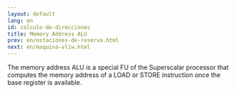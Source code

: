 ```yaml
---
layout: default
lang: en
id: calculo-de-direcciones
title: Memory Address ALU 
prev: en/estaciones-de-reserva.html
next: en/maquina-vliw.html
---
```


The memory address ALU is a special FU of the Superscalar processor that computes the memory address of a LOAD or STORE instruction once the base register is available.
